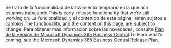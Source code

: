 <span data-ttu-id="ac1e1-101">Se trata de la funcionalidad de lanzamiento temprano en la que aún estamos trabajando.</span><span class="sxs-lookup"><span data-stu-id="ac1e1-101">This is early-release functionality that we’re still working on.</span></span> <span data-ttu-id="ac1e1-102">La funcionalidad, y el contenido de esta página, están sujetos a cambios.</span><span class="sxs-lookup"><span data-stu-id="ac1e1-102">The functionality, and the content on this page, are subject to change.</span></span> <span data-ttu-id="ac1e1-103">Para obtener más información sobre las novedades, consulte [Plan de la versión de Microsoft Dynamics 365 Business Central](https://go.microsoft.com/fwlink/?linkid=2047422).</span><span class="sxs-lookup"><span data-stu-id="ac1e1-103">To learn what’s coming, see the [Microsoft Dynamics 365 Business Central Release Plan](https://go.microsoft.com/fwlink/?linkid=2047422).</span></span>
